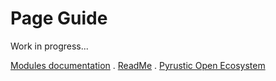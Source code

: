 # Page Guide

Work in progress...

[Modules documentation](https://github.com/pyrustic/gaspium/tree/master/docs/modules#readme) . [ReadMe](https://github.com/pyrustic/gaspium#readme) . [Pyrustic Open Ecosystem](https://pyrustic.github.io)